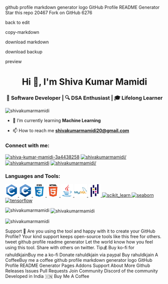 github profile markdown generator logo
GitHub Profile README Generator
Star this repo
20467
Fork on GitHub
6276

back to edit

copy-markdown

download markdown

download backup

preview
<h1 align="center">Hi 👋, I'm Shiva Kumar Mamidi</h1>
<h3 align="center">🔧 Software Developer | 🔍 DSA Enthusiast | 🎓 Lifelong Learner</h3>

<p align="left"> <img src="https://komarev.com/ghpvc/?username=shivakumarmamidi&label=Profile%20views&color=0e75b6&style=flat" alt="shivakumarmamidi" /> </p>

- 🌱 I’m currently learning **Machine Learning**

- 📫 How to reach me **shivakumarmamidi20@gmail.com**

<h3 align="left">Connect with me:</h3>
<p align="left">
<a href="https://linkedin.com/in/shiva-kumar-mamidi-3a4438258" target="blank"><img align="center" src="https://raw.githubusercontent.com/rahuldkjain/github-profile-readme-generator/master/src/images/icons/Social/linked-in-alt.svg" alt="shiva-kumar-mamidi-3a4438258" height="30" width="40" /></a>
<a href="https://www.codechef.com/users/shivakumarmamidi/" target="blank"><img align="center" src="https://cdn.jsdelivr.net/npm/simple-icons@3.1.0/icons/codechef.svg" alt="shivakumarmamidi/" height="30" width="40" /></a>
<a href="https://www.hackerrank.com/shivakumarmamidi" target="blank"><img align="center" src="https://raw.githubusercontent.com/rahuldkjain/github-profile-readme-generator/master/src/images/icons/Social/hackerrank.svg" alt="shivakumarmamidi" height="30" width="40" /></a>
<a href="https://www.leetcode.com/shivakumarmamidi/" target="blank"><img align="center" src="https://raw.githubusercontent.com/rahuldkjain/github-profile-readme-generator/master/src/images/icons/Social/leet-code.svg" alt="shivakumarmamidi/" height="30" width="40" /></a>
</p>

<h3 align="left">Languages and Tools:</h3>
<p align="left"> <a href="https://www.cprogramming.com/" target="_blank" rel="noreferrer"> <img src="https://raw.githubusercontent.com/devicons/devicon/master/icons/c/c-original.svg" alt="c" width="40" height="40"/> </a> <a href="https://www.w3schools.com/cpp/" target="_blank" rel="noreferrer"> <img src="https://raw.githubusercontent.com/devicons/devicon/master/icons/cplusplus/cplusplus-original.svg" alt="cplusplus" width="40" height="40"/> </a> <a href="https://www.w3schools.com/css/" target="_blank" rel="noreferrer"> <img src="https://raw.githubusercontent.com/devicons/devicon/master/icons/css3/css3-original-wordmark.svg" alt="css3" width="40" height="40"/> </a> <a href="https://www.w3.org/html/" target="_blank" rel="noreferrer"> <img src="https://raw.githubusercontent.com/devicons/devicon/master/icons/html5/html5-original-wordmark.svg" alt="html5" width="40" height="40"/> </a> <a href="https://www.java.com" target="_blank" rel="noreferrer"> <img src="https://raw.githubusercontent.com/devicons/devicon/master/icons/java/java-original.svg" alt="java" width="40" height="40"/> </a> <a href="https://www.mysql.com/" target="_blank" rel="noreferrer"> <img src="https://raw.githubusercontent.com/devicons/devicon/master/icons/mysql/mysql-original-wordmark.svg" alt="mysql" width="40" height="40"/> </a> <a href="https://pandas.pydata.org/" target="_blank" rel="noreferrer"> <img src="https://raw.githubusercontent.com/devicons/devicon/2ae2a900d2f041da66e950e4d48052658d850630/icons/pandas/pandas-original.svg" alt="pandas" width="40" height="40"/> </a> <a href="https://scikit-learn.org/" target="_blank" rel="noreferrer"> <img src="https://upload.wikimedia.org/wikipedia/commons/0/05/Scikit_learn_logo_small.svg" alt="scikit_learn" width="40" height="40"/> </a> <a href="https://seaborn.pydata.org/" target="_blank" rel="noreferrer"> <img src="https://seaborn.pydata.org/_images/logo-mark-lightbg.svg" alt="seaborn" width="40" height="40"/> </a> <a href="https://www.tensorflow.org" target="_blank" rel="noreferrer"> <img src="https://www.vectorlogo.zone/logos/tensorflow/tensorflow-icon.svg" alt="tensorflow" width="40" height="40"/> </a> </p>

<p><img align="left" src="https://github-readme-stats.vercel.app/api/top-langs?username=shivakumarmamidi&show_icons=true&locale=en&layout=compact" alt="shivakumarmamidi" /></p>

<p>&nbsp;<img align="center" src="https://github-readme-stats.vercel.app/api?username=shivakumarmamidi&show_icons=true&locale=en" alt="shivakumarmamidi" /></p>

<p><img align="center" src="https://github-readme-streak-stats.herokuapp.com/?user=shivakumarmamidi&" alt="shivakumarmamidi" /></p>

Support 🙏
Are you using the tool and happy with it to create your GitHub Profile?
Your kind support keeps open-source tools like this free for others.
tweet github profile readme generator
Let the world know how you feel using this tool. Share with others on twitter.
Tip💰
Buy ko-fi for rahuldkjainBuy me a ko-fi
Donate rahuldkjain via paypal
Buy rahuldkjain A CoffeeBuy me a coffee
github profile markdown generator logo
GitHub Profile README Generator
Pages
Addons
Support
About
More
Github
Releases
Issues
Pull Requests
Join Community
Discord of the community
Developed in India 🇮🇳
Buy Me A Coffee
